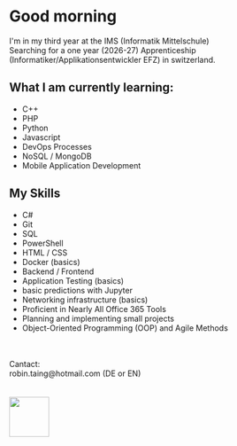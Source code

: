# Good morning
I'm in my third year at the IMS (Informatik Mittelschule)
<br>
Searching for a one year (2026-27) Apprenticeship (Informatiker/Applikationsentwickler EFZ) in switzerland.
<br>

## What I am currently learning:

- C++
- PHP
- Python
- Javascript
- DevOps Processes
- NoSQL / MongoDB
- Mobile Application Development

## My Skills

- C#
- Git
- SQL
- PowerShell
- HTML / CSS
- Docker (basics)
- Backend / Frontend
- Application Testing (basics)
- basic predictions with Jupyter
- Networking infrastructure (basics)
- Proficient in Nearly All Office 365 Tools
- Planning and implementing small projects
- Object-Oriented Programming (OOP) and Agile Methods
<br>


<br>
Cantact:
<br>
robin.taing@hotmail.com (DE or EN)

<br>
<br>
<br>
<img src="https://github.com/RobinTea/RobinTea/assets/142886484/c19e9294-00dc-4d13-9e94-9c95117386e0" width="72" height="72">
